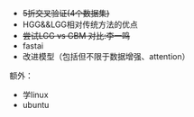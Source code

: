 + ~~5折交叉验证(4个数据集)~~
+ HGG&&LGG相对传统方法的优点
+ ~~尝试LGG vs GBM  对比:李一鸣~~
+ fastai
+ 改进模型（包括但不限于数据增强、attention）

额外：
+ 学linux
+ ubuntu


